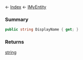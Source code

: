 ← [Index](Api-Index) ← [IMyEntity](VRage.Game.ModAPI.Ingame.IMyEntity)

### Summary

```csharp
public string DisplayName { get; }
```

### Returns

[string](https://docs.microsoft.com/en-us/dotnet/api/system.string?view=netframework-4.6)

